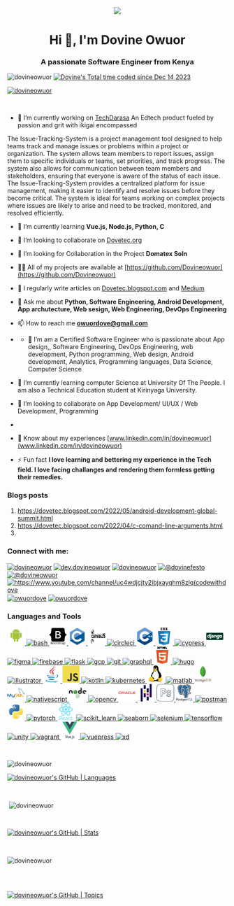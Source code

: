 <div id="header" align="center">
  <img src = "https://user-images.githubusercontent.com/70941806/203090731-8fe3c20d-6be2-49d9-a09a-6d0f3cce8c58.png" 
<!--   ![LinkedIN Banner (Community) (Copy)](https://user-images.githubusercontent.com/70941806/203090731-8fe3c20d-6be2-49d9-a09a-6d0f3cce8c58.png) -->

    
  <h1>
  </h1>
</div>


<h1 align="center">Hi 👋, I'm Dovine Owuor</h1>
<h3 align="center">A passionate Software Engineer from Kenya</h3>

<p align="left"> <img src="https://komarev.com/ghpvc/?username=dovineowuor&label=Profile%20views&color=0e75b6&style=flat" alt="dovineowuor" /> <a href="https://wakatime.com/@018c6692-8003-4ad8-879d-3b51dfdf2fc9"><img src="https://wakatime.com/badge/user/018c6692-8003-4ad8-879d-3b51dfdf2fc9.svg" alt="Dovine's Total time coded since Dec 14 2023" /></a></p>

<p align="left"> <a href="https://github.com/ryo-ma/github-profile-trophy"><img src="https://github-profile-trophy.vercel.app/?username=dovineowuor" alt="dovineowuor" /></a> </p>

<p align="left"> <a href="https://twitter.com/" target="blank"><img src="https://img.shields.io/twitter/follow/?logo=twitter&style=for-the-badge" alt="" /></a> </p>

- 🔭 I’m currently working on [TechDarasa]() An Edtech product fueled by passion and grit with ikigai encompassed

The Issue-Tracking-System is a project management tool designed to help teams track and manage issues or problems within a project or organization. The system allows team members to report issues, assign them to specific individuals or teams, set priorities, and track progress. The system also allows for communication between team members and stakeholders, ensuring that everyone is aware of the status of each issue. The Issue-Tracking-System provides a centralized platform for issue management, making it easier to identify and resolve issues before they become critical. The system is ideal for teams working on complex projects where issues are likely to arise and need to be tracked, monitored, and resolved efficiently.

- 🌱 I’m currently learning **Vue.js, Node.js, Python, C**

- 👯 I’m looking to collaborate on [Dovetec.org](https://github.com/Dovetech-inc/Dovetec.org)

- 🤝 I’m looking for Collaboration in the Project **Domatex Soln**

- 👨‍💻 All of my projects are available at [https://github.com/Dovineowuor](https://github.com/Dovineowuor)

- 📝 I regularly write articles on [Dovetec.blogspot.com](https://dovetec.blogspot.com/?m=1) and [Medium](https://medium.com/@owuordove)

- 💬 Ask me about **Python, Software Engineering, Android Development, App archutecture, Web sesign, Web Engineering, DevOps Engineering**

- 📫 How to reach me **owuordove@gmail.com**
- - 👀 I’m am a Certified Software Engineer who is passionate about App design,, Software Engineering, DevOps Engineering, web development, Python programming, Web design, Android development, Analytics, Programming languages, Data Science, Computer Science
- 🌱 I’m currently learning computer Science at University Of The People. I am also a Technical Education student at Kirinyaga University. 
- 💞️ I’m looking to collaborate on App Development/ UI/UX / Web Development, Programming
-
          

- 📄 Know about my experiences [www.linkedin.com/in/dovineowuor](www.linkedin.com/in/dovineowuor)

- ⚡ Fun fact **I love learning and bettering my experience in the Tech field. I love facing challanges and rendering them formless getting their remedies.**

### Blogs posts
<!-- BLOG-POST-LIST:START -->
1. https://dovetec.blogspot.com/2022/05/android-development-global-summit.html
2. https://dovetec.blogspot.com/2022/04/c-comand-line-arguments.html
3. 
<!-- BLOG-POST-LIST:END -->

<h3>Connect with me:</h3>
<p align="left">
<a href="https://codepen.io/dovineowuor" target="blank"><img align="center" src="https://raw.githubusercontent.com/rahuldkjain/github-profile-readme-generator/master/src/images/icons/Social/codepen.svg" alt="dovineowuor" height="30" width="40" /></a>
<a href="https://dev.to/dev.dovineowuor" target="blank"><img align="center" src="https://raw.githubusercontent.com/rahuldkjain/github-profile-readme-generator/master/src/images/icons/Social/devto.svg" alt="dev.dovineowuor" height="30" width="40" /></a>
<a href="https://kaggle.com/dovineowuor" target="blank"><img align="center" src="https://raw.githubusercontent.com/rahuldkjain/github-profile-readme-generator/master/src/images/icons/Social/kaggle.svg" alt="dovineowuor" height="30" width="40" /></a>
<a href="https://instagram.com/@dovinefesto" target="blank"><img align="center" src="https://raw.githubusercontent.com/rahuldkjain/github-profile-readme-generator/master/src/images/icons/Social/instagram.svg" alt="@dovinefesto" height="30" width="40" /></a>
<a href="https://medium.com/@dovineowuor" target="blank"><img align="center" src="https://raw.githubusercontent.com/rahuldkjain/github-profile-readme-generator/master/src/images/icons/Social/medium.svg" alt="@dovineowuor" height="30" width="40" /></a>
<a href="https://www.youtube.com/c/https://www.youtube.com/channel/uc4wdjcjty2ibjxayqhm8zlq(codewithdove" target="blank"><img align="center" src="https://raw.githubusercontent.com/rahuldkjain/github-profile-readme-generator/master/src/images/icons/Social/youtube.svg" alt="https://www.youtube.com/channel/uc4wdjcjty2ibjxayqhm8zlq(codewithdove" height="30" width="40" /></a>
<a href="https://www.hackerrank.com/owuordove" target="blank"><img align="center" src="https://raw.githubusercontent.com/rahuldkjain/github-profile-readme-generator/master/src/images/icons/Social/hackerrank.svg" alt="owuordove" height="30" width="40" /></a>
<a href="https://auth.geeksforgeeks.org/user/owuordove" target="blank"><img align="center" src="https://raw.githubusercontent.com/rahuldkjain/github-profile-readme-generator/master/src/images/icons/Social/geeks-for-geeks.svg" alt="owuordove" height="30" width="40" /></a>
</p>

<h3 align="left">Languages and Tools </h3>
<p align="left"> <a href="https://developer.android.com" target="_blank" rel="noreferrer"> <img src="https://raw.githubusercontent.com/devicons/devicon/master/icons/android/android-original-wordmark.svg" alt="android" width="40" height="40"/> </a> <a href="https://www.gnu.org/software/bash/" target="_blank" rel="noreferrer"> <img src="https://www.vectorlogo.zone/logos/gnu_bash/gnu_bash-icon.svg" alt="bash" width="40" height="40"/> </a> <a href="https://getbootstrap.com" target="_blank" rel="noreferrer"> <img src="https://raw.githubusercontent.com/devicons/devicon/master/icons/bootstrap/bootstrap-plain-wordmark.svg" alt="bootstrap" width="40" height="40"/> </a> <a href="https://www.cprogramming.com/" target="_blank" rel="noreferrer"> <img src="https://raw.githubusercontent.com/devicons/devicon/master/icons/c/c-original.svg" alt="c" width="40" height="40"/> </a> <a href="https://canvasjs.com" target="_blank" rel="noreferrer"> <img src="https://raw.githubusercontent.com/Hardik0307/Hardik0307/master/assets/canvasjs-charts.svg" alt="canvasjs" width="40" height="40"/> </a> <a href="https://circleci.com" target="_blank" rel="noreferrer"> <img src="https://www.vectorlogo.zone/logos/circleci/circleci-icon.svg" alt="circleci" width="40" height="40"/> </a> <a href="https://www.w3schools.com/cpp/" target="_blank" rel="noreferrer"> <img src="https://raw.githubusercontent.com/devicons/devicon/master/icons/cplusplus/cplusplus-original.svg" alt="cplusplus" width="40" height="40"/> </a> <a href="https://www.w3schools.com/css/" target="_blank" rel="noreferrer"> <img src="https://raw.githubusercontent.com/devicons/devicon/master/icons/css3/css3-original-wordmark.svg" alt="css3" width="40" height="40"/> </a> <a href="https://www.cypress.io" target="_blank" rel="noreferrer"> <img src="https://raw.githubusercontent.com/simple-icons/simple-icons/6e46ec1fc23b60c8fd0d2f2ff46db82e16dbd75f/icons/cypress.svg" alt="cypress" width="40" height="40"/> </a> <a href="https://www.djangoproject.com/" target="_blank" rel="noreferrer"> <img src="https://raw.githubusercontent.com/devicons/devicon/master/icons/django/django-original.svg" alt="django" width="40" height="40"/> </a> <a href="https://www.figma.com/" target="_blank" rel="noreferrer"> <img src="https://www.vectorlogo.zone/logos/figma/figma-icon.svg" alt="figma" width="40" height="40"/> </a> <a href="https://firebase.google.com/" target="_blank" rel="noreferrer"> <img src="https://www.vectorlogo.zone/logos/firebase/firebase-icon.svg" alt="firebase" width="40" height="40"/> </a> <a href="https://flask.palletsprojects.com/" target="_blank" rel="noreferrer"> <img src="https://www.vectorlogo.zone/logos/pocoo_flask/pocoo_flask-icon.svg" alt="flask" width="40" height="40"/> </a> <a href="https://cloud.google.com" target="_blank" rel="noreferrer"> <img src="https://www.vectorlogo.zone/logos/google_cloud/google_cloud-icon.svg" alt="gcp" width="40" height="40"/> </a> <a href="https://git-scm.com/" target="_blank" rel="noreferrer"> <img src="https://www.vectorlogo.zone/logos/git-scm/git-scm-icon.svg" alt="git" width="40" height="40"/> </a> <a href="https://graphql.org" target="_blank" rel="noreferrer"> <img src="https://www.vectorlogo.zone/logos/graphql/graphql-icon.svg" alt="graphql" width="40" height="40"/> </a> <a href="https://www.w3.org/html/" target="_blank" rel="noreferrer"> <img src="https://raw.githubusercontent.com/devicons/devicon/master/icons/html5/html5-original-wordmark.svg" alt="html5" width="40" height="40"/> </a> <a href="https://gohugo.io/" target="_blank" rel="noreferrer"> <img src="https://api.iconify.design/logos-hugo.svg" alt="hugo" width="40" height="40"/> </a> <a href="https://www.adobe.com/in/products/illustrator.html" target="_blank" rel="noreferrer"> <img src="https://www.vectorlogo.zone/logos/adobe_illustrator/adobe_illustrator-icon.svg" alt="illustrator" width="40" height="40"/> </a> <a href="https://www.java.com" target="_blank" rel="noreferrer"> <img src="https://raw.githubusercontent.com/devicons/devicon/master/icons/java/java-original.svg" alt="java" width="40" height="40"/> </a> <a href="https://developer.mozilla.org/en-US/docs/Web/JavaScript" target="_blank" rel="noreferrer"> <img src="https://raw.githubusercontent.com/devicons/devicon/master/icons/javascript/javascript-original.svg" alt="javascript" width="40" height="40"/> </a> <a href="https://kotlinlang.org" target="_blank" rel="noreferrer"> <img src="https://www.vectorlogo.zone/logos/kotlinlang/kotlinlang-icon.svg" alt="kotlin" width="40" height="40"/> </a> <a href="https://kubernetes.io" target="_blank" rel="noreferrer"> <img src="https://www.vectorlogo.zone/logos/kubernetes/kubernetes-icon.svg" alt="kubernetes" width="40" height="40"/> </a> <a href="https://www.linux.org/" target="_blank" rel="noreferrer"> <img src="https://raw.githubusercontent.com/devicons/devicon/master/icons/linux/linux-original.svg" alt="linux" width="40" height="40"/> </a> <a href="https://www.mathworks.com/" target="_blank" rel="noreferrer"> <img src="https://upload.wikimedia.org/wikipedia/commons/2/21/Matlab_Logo.png" alt="matlab" width="40" height="40"/> </a> <a href="https://www.mongodb.com/" target="_blank" rel="noreferrer"> <img src="https://raw.githubusercontent.com/devicons/devicon/master/icons/mongodb/mongodb-original-wordmark.svg" alt="mongodb" width="40" height="40"/> </a> <a href="https://www.mysql.com/" target="_blank" rel="noreferrer"> <img src="https://raw.githubusercontent.com/devicons/devicon/master/icons/mysql/mysql-original-wordmark.svg" alt="mysql" width="40" height="40"/> </a> <a href="https://nativescript.org/" target="_blank" rel="noreferrer"> <img src="https://raw.githubusercontent.com/detain/svg-logos/780f25886640cef088af994181646db2f6b1a3f8/svg/nativescript.svg" alt="nativescript" width="40" height="40"/> </a> <a href="https://nodejs.org" target="_blank" rel="noreferrer"> <img src="https://raw.githubusercontent.com/devicons/devicon/master/icons/nodejs/nodejs-original-wordmark.svg" alt="nodejs" width="40" height="40"/> </a> <a href="https://opencv.org/" target="_blank" rel="noreferrer"> <img src="https://www.vectorlogo.zone/logos/opencv/opencv-icon.svg" alt="opencv" width="40" height="40"/> </a> <a href="https://www.oracle.com/" target="_blank" rel="noreferrer"> <img src="https://raw.githubusercontent.com/devicons/devicon/master/icons/oracle/oracle-original.svg" alt="oracle" width="40" height="40"/> </a> <a href="https://pandas.pydata.org/" target="_blank" rel="noreferrer"> <img src="https://raw.githubusercontent.com/devicons/devicon/2ae2a900d2f041da66e950e4d48052658d850630/icons/pandas/pandas-original.svg" alt="pandas" width="40" height="40"/> </a> <a href="https://www.photoshop.com/en" target="_blank" rel="noreferrer"> <img src="https://raw.githubusercontent.com/devicons/devicon/master/icons/photoshop/photoshop-line.svg" alt="photoshop" width="40" height="40"/> </a> <a href="https://www.postgresql.org" target="_blank" rel="noreferrer"> <img src="https://raw.githubusercontent.com/devicons/devicon/master/icons/postgresql/postgresql-original-wordmark.svg" alt="postgresql" width="40" height="40"/> </a> <a href="https://postman.com" target="_blank" rel="noreferrer"> <img src="https://www.vectorlogo.zone/logos/getpostman/getpostman-icon.svg" alt="postman" width="40" height="40"/> </a> <a href="https://www.python.org" target="_blank" rel="noreferrer"> <img src="https://raw.githubusercontent.com/devicons/devicon/master/icons/python/python-original.svg" alt="python" width="40" height="40"/> </a> <a href="https://pytorch.org/" target="_blank" rel="noreferrer"> <img src="https://www.vectorlogo.zone/logos/pytorch/pytorch-icon.svg" alt="pytorch" width="40" height="40"/> </a> <a href="https://reactjs.org/" target="_blank" rel="noreferrer"> <img src="https://raw.githubusercontent.com/devicons/devicon/master/icons/react/react-original-wordmark.svg" alt="react" width="40" height="40"/> </a> <a href="https://scikit-learn.org/" target="_blank" rel="noreferrer"> <img src="https://upload.wikimedia.org/wikipedia/commons/0/05/Scikit_learn_logo_small.svg" alt="scikit_learn" width="40" height="40"/> </a> <a href="https://seaborn.pydata.org/" target="_blank" rel="noreferrer"> <img src="https://seaborn.pydata.org/_images/logo-mark-lightbg.svg" alt="seaborn" width="40" height="40"/> </a> <a href="https://www.selenium.dev" target="_blank" rel="noreferrer"> <img src="https://raw.githubusercontent.com/detain/svg-logos/780f25886640cef088af994181646db2f6b1a3f8/svg/selenium-logo.svg" alt="selenium" width="40" height="40"/> </a> <a href="https://www.tensorflow.org" target="_blank" rel="noreferrer"> <img src="https://www.vectorlogo.zone/logos/tensorflow/tensorflow-icon.svg" alt="tensorflow" width="40" height="40"/> </a> <a href="https://unity.com/" target="_blank" rel="noreferrer"> <img src="https://www.vectorlogo.zone/logos/unity3d/unity3d-icon.svg" alt="unity" width="40" height="40"/> </a> <a href="https://www.vagrantup.com/" target="_blank" rel="noreferrer"> <img src="https://www.vectorlogo.zone/logos/vagrantup/vagrantup-icon.svg" alt="vagrant" width="40" height="40"/> </a> <a href="https://vuejs.org/" target="_blank" rel="noreferrer"> <img src="https://raw.githubusercontent.com/devicons/devicon/master/icons/vuejs/vuejs-original-wordmark.svg" alt="vuejs" width="40" height="40"/> </a> <a href="https://vuepress.vuejs.org/" target="_blank" rel="noreferrer"> <img src="https://raw.githubusercontent.com/AliasIO/wappalyzer/master/src/drivers/webextension/images/icons/VuePress.svg" alt="vuepress" width="40" height="40"/> </a> <a href="https://www.adobe.com/products/xd.html" target="_blank" rel="noreferrer"> <img src="https://cdn.worldvectorlogo.com/logos/adobe-xd.svg" alt="xd" width="40" height="40"/> </a> </p>
</br>

<p><img align="left" src="https://github-readme-stats.vercel.app/api/top-langs?username=dovineowuor&show_icons=true&locale=en&layout=compact" alt="dovineowuor" /></p>

</br>

[![dovineowuor's GitHub | Languages](https://stats.quine.sh/dovineowuor/languages-over-time?theme=light)](https://quine.sh)

</br>

<p>&nbsp;<img align="center" src="https://github-readme-stats.vercel.app/api?username=dovineowuor&show_icons=true&locale=en" alt="dovineowuor" /></p>

</br>

[![dovineowuor's GitHub | Stats](https://stats.quine.sh/dovineowuor/github?theme=light)](https://quine.sh)</br>

</br>

<p><img align="center" src="https://github-readme-streak-stats.herokuapp.com/?user=dovineowuor&" alt="dovineowuor" /></p>

</br>

</br>

[![dovineowuor's GitHub | Topics](https://stats.quine.sh/dovineowuor/topics-over-time?theme=light)](https://quine.sh)

</br>

<!---
 is a ✨ special ✨ repository because its `README.md` (this file) appears on This GitHub profile.
![Dovine Owuor](https://user-images.githubusercontent.com/70941806/178122822-b176c902-1f19-4f9c-9ade-a9b7191f856b.jpg)
![01-html-css-git-challenge-demo](https://user-images.githubusercontent.com/70941806/198583876-16675f7a-36b2-40d6-8aa7-695c4e117f4b.png)
![portfolio](https://user-images.githubusercontent.com/70941806/200201815-29c04982-1550-43c3-98b9-fea3b3a089ea.png)

--->
